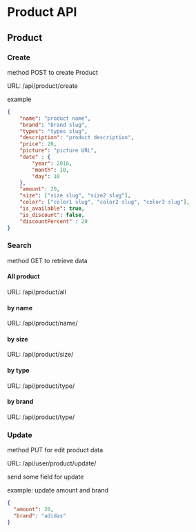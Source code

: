 # Product API

## Product

### Create
method POST to create Product

URL: /api/product/create

example

```json
{
	"name": "product name",
	"brand": "brand slug",
	"types": "types slug",
	"description": "product description",
	"price": 20,
	"picture": "picture URL",
	"date" : {
		"year": 2016,
		"month": 10,
		"day": 10
	},
	"amount": 20,
	"size": ["size slug", "size2 slug"],
	"color": ["color1 slug", "color2 slug", "color3 slug"],
	"is_available": true,
	"is_discount": false,
	"discountPercent" : 20
}
```

### Search
method GET to retrieve data

#### All product
URL: /api/product/all

#### by name
URL: /api/product/name/<productName>

#### by size
URL: /api/product/size/<productSize>

#### by type
URL: /api/product/type/<productType>

#### by brand
URL: /api/product/type/<productBrand>

### Update
method PUT for edit product data

URL: /api/user/product/update/<product-slug>

send some field for update

example: update amount and brand

```json
{
  "amount": 20,
  "brand": "adidas"
}
```
